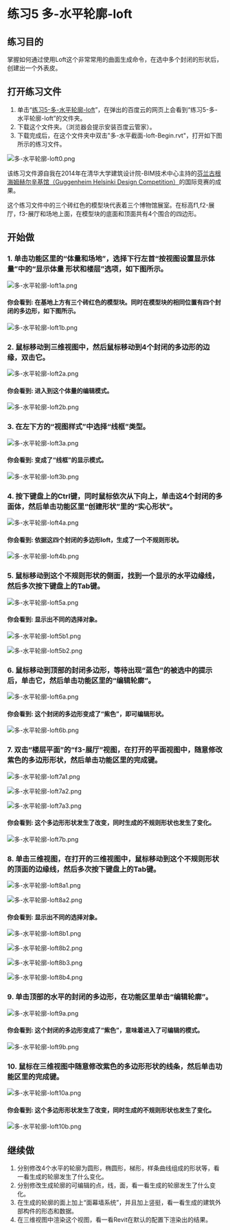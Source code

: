 # 练习5 多-水平轮廓-loft

## 练习目的

掌握如何通过使用Loft这个非常常用的曲面生成命令，在选中多个封闭的形状后，创建出一个外表皮。

## 打开练习文件

1. 单击“[练习5-多-水平轮廓-loft](http://pan.baidu.com/s/1eQMlhFO)”，在弹出的百度云的网页上会看到“练习5-多-水平轮廓-loft”的文件夹。
2. 下载这个文件夹。（浏览器会提示安装百度云管家）。
3. 下载完成后，在这个文件夹中双击"多-水平截面-loft-Begin.rvt"，打开如下图所示的练习文件。

![多-水平轮廓-loft0.png](/images/多-水平轮廓-loft/多-水平轮廓-loft0.png)

该练习文件源自我在2014年在清华大学建筑设计院-BIM技术中心主持的[芬兰古根海姆赫尔辛基馆（Guggenheim Helsinki Design Competition）](http://designguggenheimhelsinki.org/)的国际竞赛的成果。

这个练习文件中的三个砖红色的模型块代表着三个博物馆展室。在标高f1,f2-展厅，f3-展厅和场地上面，在模型块的底面和顶面共有4个围合的四边形。

## 开始做

### 1. 单击功能区里的“体量和场地”，选择下行左首“按视图设置显示体量”中的“显示体量 形状和楼层”选项，如下图所示。

![多-水平轮廓-loft1a.png](/images/多-水平轮廓-loft/多-水平轮廓-loft1a.png)

#### 你会看到: 在基地上方有三个砖红色的模型块。同时在模型块的相同位置有四个封闭的多边形，如下图所示。

![多-水平轮廓-loft1b.png](/images/多-水平轮廓-loft/多-水平轮廓-loft1b.png)

### 2. 鼠标移动到三维视图中，然后鼠标移动到4个封闭的多边形的边缘，双击它。

![多-水平轮廓-loft2a.png](/images/多-水平轮廓-loft/多-水平轮廓-loft2a.png)

#### 你会看到: 进入到这个体量的编辑模式。

![多-水平轮廓-loft2b.png](/images/多-水平轮廓-loft/多-水平轮廓-loft2b.png)

### 3. 在左下方的“视图样式”中选择“线框”类型。

![多-水平轮廓-loft3a.png](/images/多-水平轮廓-loft/多-水平轮廓-loft3a.png)

#### 你会看到: 变成了“线框”的显示模式。

![多-水平轮廓-loft3b.png](/images/多-水平轮廓-loft/多-水平轮廓-loft3b.png)

### 4. 按下键盘上的Ctrl键，同时鼠标依次从下向上，单击这4个封闭的多面体，然后单击功能区里“创建形状”里的“实心形状”。

![多-水平轮廓-loft4a.png](/images/多-水平轮廓-loft/多-水平轮廓-loft4a.png)

#### 你会看到: 依据这四个封闭的多边形loft，生成了一个不规则形状。

![多-水平轮廓-loft4b.png](/images/多-水平轮廓-loft/多-水平轮廓-loft4b.png)

### 5. 鼠标移动到这个不规则形状的侧面，找到一个显示的水平边缘线，然后多次按下键盘上的Tab键。

![多-水平轮廓-loft5a.png](/images/多-水平轮廓-loft/多-水平轮廓-loft5a.png)	

#### 你会看到: 显示出不同的选择对象。

![多-水平轮廓-loft5b1.png](/images/多-水平轮廓-loft/多-水平轮廓-loft5b1.png)

![多-水平轮廓-loft5b2.png](/images/多-水平轮廓-loft/多-水平轮廓-loft5b2.png)

### 6. 鼠标移动到顶部的封闭多边形，等待出现“蓝色”的被选中的提示后，单击它，然后单击功能区里的“编辑轮廓”。

![多-水平轮廓-loft6a.png](/images/多-水平轮廓-loft/多-水平轮廓-loft6a.png)

#### 你会看到: 这个封闭的多边形变成了“紫色”，即可编辑形状。

![多-水平轮廓-loft6b.png](/images/多-水平轮廓-loft/多-水平轮廓-loft6b.png)

### 7. 双击“楼层平面”的“f3-展厅”视图，在打开的平面视图中，随意修改紫色的多边形形状，然后单击功能区里的完成键。

![多-水平轮廓-loft7a1.png](/images/多-水平轮廓-loft/多-水平轮廓-loft7a1.png)

![多-水平轮廓-loft7a2.png](/images/多-水平轮廓-loft/多-水平轮廓-loft7a2.png)

![多-水平轮廓-loft7a3.png](/images/多-水平轮廓-loft/多-水平轮廓-loft7a3.png)

#### 你会看到: 这个多边形形状发生了改变，同时生成的不规则形状也发生了变化。

![多-水平轮廓-loft7b.png](/images/多-水平轮廓-loft/多-水平轮廓-loft7b.png)

### 8. 单击三维视图，在打开的三维视图中，鼠标移动到这个不规则形状的顶面的边缘线，然后多次按下键盘上的Tab键。

![多-水平轮廓-loft8a1.png](/images/多-水平轮廓-loft/多-水平轮廓-loft8a1.png)

![多-水平轮廓-loft8a2.png](/images/多-水平轮廓-loft/多-水平轮廓-loft8a2.png)

#### 你会看到: 显示出不同的选择对象。

![多-水平轮廓-loft8b1.png](/images/多-水平轮廓-loft/多-水平轮廓-loft8b1.png)

![多-水平轮廓-loft8b2.png](/images/多-水平轮廓-loft/多-水平轮廓-loft8b2.png)

![多-水平轮廓-loft8b3.png](/images/多-水平轮廓-loft/多-水平轮廓-loft8b3.png)

![多-水平轮廓-loft8b4.png](/images/多-水平轮廓-loft/多-水平轮廓-loft8b4.png)

### 9. 单击顶部的水平的封闭的多边形，在功能区里单击“编辑轮廓”。

![多-水平轮廓-loft9a.png](/images/多-水平轮廓-loft/多-水平轮廓-loft9a.png)

#### 你会看到: 这个封闭的多边形变成了“紫色”，意味着进入了可编辑的模式。

![多-水平轮廓-loft9b.png](/images/多-水平轮廓-loft/多-水平轮廓-loft9b.png)

### 10. 鼠标在三维视图中随意修改紫色的多边形形状的线条，然后单击功能区里的完成键。

![多-水平轮廓-loft10a.png](/images/多-水平轮廓-loft/多-水平轮廓-loft10a.png)

#### 你会看到: 这个多边形形状发生了改变，同时生成的不规则形状也发生了变化。

![多-水平轮廓-loft10b.png](/images/多-水平轮廓-loft/多-水平轮廓-loft10b.png)

## 继续做

1. 分别修改4个水平的轮廓为圆形，椭圆形，梯形，样条曲线组成的形状等，看一看生成的轮廓发生了什么变化。
2. 分别修改生成轮廓的可编辑的点，线，面，看一看生成的轮廓发生了什么变化。
3. 在生成的轮廓的面上加上“面幕墙系统”，并且加上竖挺，看一看生成的建筑外部构件的形态和数据。
4. 在三维视图中渲染这个视图，看一看Revit在默认的配置下渲染出的结果。